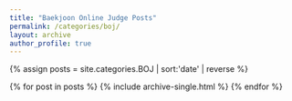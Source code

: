 ```yaml
---
title: "Baekjoon Online Judge Posts"
permalink: /categories/boj/
layout: archive
author_profile: true
---
```


{% assign posts = site.categories.BOJ | sort:'date' | reverse %}

{% for post in posts %}
    {% include archive-single.html %}
{% endfor %}
